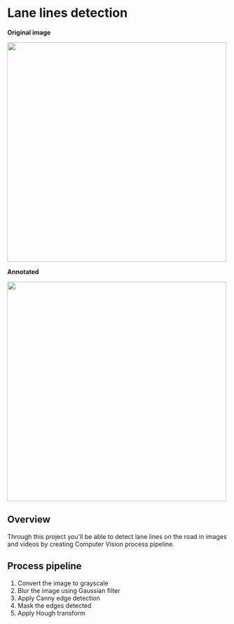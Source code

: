 # Lane lines detection

**Original image**

<img src="https://github.com/tatsuyah/Lane-Lines-Detection/blob/master/test_images/solidWhiteCurve.jpg" width="500px">

**Annotated**

<img src="https://github.com/tatsuyah/Lane-Lines-Detection/blob/master/test_images_output/solidWhiteCurve.jpg" width="500px">

## **Overview** 
Through this project you'll be able to detect lane lines on the road in images and videos by creating Computer Vision process pipeline. 

## **Process pipeline**

 1. Convert the image to grayscale
 2. Blur the image using Gaussian filter
 3. Apply Canny edge detection
 4. Mask the edges detected
 5. Apply Hough transform

